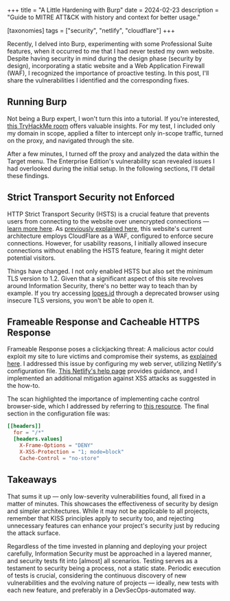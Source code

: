 +++
title = "A Little Hardening with Burp"
date  = 2024-02-23
description = "Guide to MITRE ATT&CK with history and context for better usage."

[taxonomies]
tags = ["security", "netlify", "cloudflare"]
+++

Recently, I delved into Burp, experimenting with some Professional Suite features, when it occurred to me that I had never tested my own website.  Despite having security in mind during the design phase (security by design), incorporating a static website and a Web Application Firewall (WAF), I recognized the importance of proactive testing.  In this post, I'll share the vulnerabilities I identified and the corresponding fixes.


## Running Burp
Not being a Burp expert, I won't turn this into a tutorial.  If you're interested, [this TryHackMe room](https://tryhackme.com/room/burpsuitebasics) offers valuable insights.  For my test, I included only my domain in scope, applied a filter to intercept only in-scope traffic, turned on the proxy, and navigated through the site.

After a few minutes, I turned off the proxy and analyzed the data within the Target menu.  The Enterprise Edition's vulnerability scan revealed issues I had overlooked during the initial setup.  In the following sections, I'll detail these findings.


## Strict Transport Security not Enforced
HTTP Strict Transport Security (HSTS) is a crucial feature that prevents users from connecting to the website over unencrypted connections — [learn more here](https://www.cyberis.com/article/five-minute-fix-http-strict-transport-security-hsts-not-enforced).  As [previously explained here](@/2023-cloudflare-get-started.md), this website's current architecture employs CloudFlare as a WAF, configured to enforce secure connections.  However, for usability reasons, I initially allowed insecure connections without enabling the HSTS feature, fearing it might deter potential visitors.

Things have changed.  I not only enabled HSTS but also set the minimum TLS version to 1.2.  Given that a significant aspect of this site revolves around Information Security, there's no better way to teach than by example.  If you try accessing [lopes.id](http://lopes.id/) through a deprecated browser using insecure TLS versions, you won't be able to open it.


## Frameable Response and Cacheable HTTPS Response
Frameable Response poses a clickjacking threat: A malicious actor could exploit my site to lure victims and compromise their systems, as [explained here](https://portswigger.net/burp/documentation/desktop/testing-workflow/testing-for-clickjacking).  I addressed this issue by configuring my web server, utilizing Netlify's configuration file.  [This Netlify's help page](https://docs.netlify.com/routing/headers/) provides guidance, and I implemented an additional mitigation against XSS attacks as suggested in the how-to.

The scan highlighted the importance of implementing cache control browser-side, which I addressed by referring to [this resource](https://www.imperva.com/learn/performance/cache-control/).  The final section in the configuration file was:

```toml
[[headers]]
  for = "/*"
  [headers.values]
    X-Frame-Options = "DENY"
    X-XSS-Protection = "1; mode=block"
    Cache-Control = "no-store"
```


## Takeaways
That sums it up — only low-severity vulnerabilities found, all fixed in a matter of minutes.  This showcases the effectiveness of security by design and simpler architectures.  While it may not be applicable to all projects, remember that KISS principles apply to security too, and rejecting unnecessary features can enhance your project's security just by reducing the attack surface.

Regardless of the time invested in planning and deploying your project carefully, Information Security must be approached in a layered manner, and security tests fit into [almost] all scenarios.  Testing serves as a testament to security being a process, not a static state.  Periodic execution of tests is crucial, considering the continuous discovery of new vulnerabilities and the evolving nature of projects — ideally, new tests with each new feature, and preferably in a DevSecOps-automated way.
